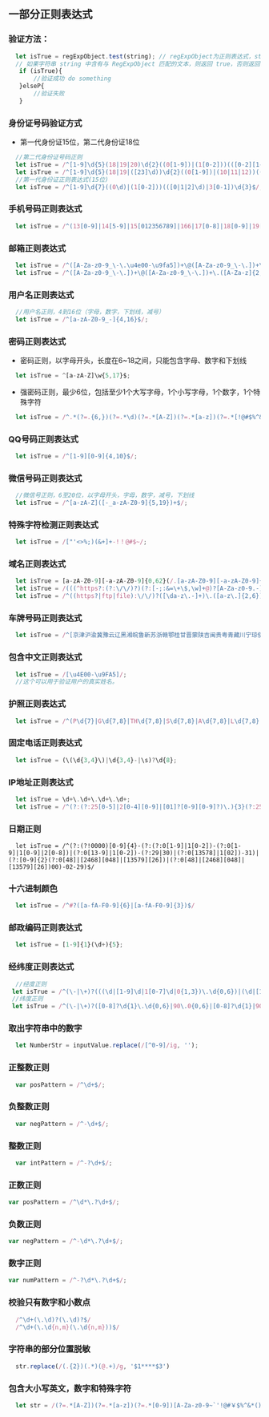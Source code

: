 ## 一部分正则表达式
### 验证方法：
```js
  let isTrue = regExpObject.test(string); // regExpObject为正则表达式，string为要进行验证的字符串
  // 如果字符串 string 中含有与 RegExpObject 匹配的文本，则返回 true，否则返回 false。
   if (isTrue){
       //验证成功 do something
   }elseP{
       //验证失败
   }
```
### 身份证号码验证方式
* 第一代身份证15位，第二代身份证18位
```js
  //第二代身份证号码正则
  let isTrue = /^[1-9]\d{5}(18|19|20)\d{2}((0[1-9])|(1[0-2]))(([0-2][1-9])|10|20|30|31)\d{3}[0-9Xx]$/;
  let isTrue = /^[1-9]\d{5}(18|19|([23]\d))\d{2}((0[1-9])|(10|11|12))(([0-2][1-9])|10|20|30|31)\d{3}[0-9Xx]$/
  //第一代身份证正则表达式(15位)
  let isTrue = /^[1-9]\d{7}((0\d)|(1[0-2]))(([0|1|2]\d)|3[0-1])\d{3}$/;

```
### 手机号码正则表达式
```js
  let isTrue = /^(13[0-9]|14[5-9]|15[012356789]|166|17[0-8]|18[0-9]|19[8-9])[0-9]{8}$/;
```
### 邮箱正则表达式
```js
  let isTrue = /^([A-Za-z0-9_\-\.\u4e00-\u9fa5])+\@([A-Za-z0-9_\-\.])+\.([A-Za-z]{2,8})$/;
  let isTrue = /^([A-Za-z0-9_\-\.])+\@([A-Za-z0-9_\-\.])+\.([A-Za-z]{2,4})$/
```
### 用户名正则表达式
```js
  //用户名正则，4到16位（字母，数字，下划线，减号）
  let isTrue = /^[a-zA-Z0-9_-]{4,16}$/;
```
### 密码正则表达式
* 密码正则，以字母开头，长度在6~18之间，只能包含字母、数字和下划线
```js
  let isTrue = ^[a-zA-Z]\w{5,17}$;
```
* 强密码正则，最少6位，包括至少1个大写字母，1个小写字母，1个数字，1个特殊字符
```js
  let isTrue = /^.*(?=.{6,})(?=.*\d)(?=.*[A-Z])(?=.*[a-z])(?=.*[!@#$%^&*? ]).*$/;
```
### QQ号码正则表达式
```js
  let isTrue = /^[1-9][0-9]{4,10}$/;
```
### 微信号码正则表达式
```js
  //微信号正则，6至20位，以字母开头，字母，数字，减号，下划线
  let isTrue = /^[a-zA-Z]([-_a-zA-Z0-9]{5,19})+$/;
```
### 特殊字符检测正则表达式
```js
  let isTrue = /["'<>%;)(&+]+-!！@#$~/;
```
### 域名正则表达式
```js
  let isTrue = [a-zA-Z0-9][-a-zA-Z0-9]{0,62}(/.[a-zA-Z0-9][-a-zA-Z0-9]{0,62})+/.?; 
  let isTrue = /(((^https?:(?:\/\/)?)(?:[-;:&=\+\$,\w]+@)?[A-Za-z0-9.-]+(?::\d+)?|(?:www.|[-;:&=\+\$,\w]+@)[A-Za-z0-9.-]+)((?:\/[\+~%\/.\w-_]*)?\??(?:[-\+=&;%@.\w_]*)#?(?:[\w]*))?)$/
  let isTrue = /^((https?|ftp|file):\/\/)?([\da-z\.-]+)\.([a-z\.]{2,6})([\/\w \.-]*)*\/?$/
```
### 车牌号码正则表达式
```js
  let isTrue = /^[京津沪渝冀豫云辽黑湘皖鲁新苏浙赣鄂桂甘晋蒙陕吉闽贵粤青藏川宁琼使领A-Z]{1}[A-Z]{1}[A-Z0-9]{4}[A-Z0-9挂学警港澳]{1}$/;
```
### 包含中文正则表达式
```js
  let isTrue = /[\u4E00-\u9FA5]/;
  //这个可以用于验证用户的真实姓名。
```
### 护照正则表达式
```js
  let isTrue = /^(P\d{7}|G\d{7,8}|TH\d{7,8}|S\d{7,8}|A\d{7,8}|L\d{7,8}|\d{9}|D\d+|1[4,5]\d{7})$/;
```
### 固定电话正则表达式
```js
  let isTrue = (\(\d{3,4}\)|\d{3,4}-|\s)?\d{8};
```
### IP地址正则表达式
```js
  let isTrue = \d+\.\d+\.\d+\.\d+;
  let isTrue = /^(?:(?:25[0-5]|2[0-4][0-9]|[01]?[0-9][0-9]?)\.){3}(?:25[0-5]|2[0-4][0-9]|[01]?[0-9][0-9]?)$/; // ipv4
```
### 日期正则
```JS
  let isTrue = /^(?:(?!0000)[0-9]{4}-(?:(?:0[1-9]|1[0-2])-(?:0[1-9]|1[0-9]|2[0-8])|(?:0[13-9]|1[0-2])-(?:29|30)|(?:0[13578]|1[02])-31)|(?:[0-9]{2}(?:0[48]|[2468][048]|[13579][26])|(?:0[48]|[2468][048]|[13579][26])00)-02-29)$/
```
### 十六进制颜色
```js
  let isTrue = /^#?([a-fA-F0-9]{6}|[a-fA-F0-9]{3})$/
```

### 邮政编码正则表达式
```js
  let isTrue = [1-9]{1}(\d+){5};
```
### 经纬度正则表达式
```js
  //经度正则
 let isTrue = /^(\-|\+)?(((\d|[1-9]\d|1[0-7]\d|0{1,3})\.\d{0,6})|(\d|[1-9]\d|1[0-7]\d|0{1,3})|180\.0{0,6}|180)$/;
 //纬度正则
 let isTrue = /^(\-|\+)?([0-8]?\d{1}\.\d{0,6}|90\.0{0,6}|[0-8]?\d{1}|90)$/;
```
### 取出字符串中的数字
```js
  let NumberStr = inputValue.replace(/[^0-9]/ig, '');
```
### 正整数正则
```js
  var posPattern = /^\d+$/;
```
### 负整数正则
```js
  var negPattern = /^-\d+$/;
```
### 整数正则
```js
  var intPattern = /^-?\d+$/;
```
### 正数正则
```js
var posPattern = /^\d*\.?\d+$/;
```
### 负数正则
```js
var negPattern = /^-\d*\.?\d+$/;
```
### 数字正则
```js
var numPattern = /^-?\d*\.?\d+$/;
```

### 校验只有数字和小数点
```js
  /^\d+(\.\d)?(\.\d)?$/
  /^\d+(\.\d{n,m}(\.\d{n,m}))$/
```
### 字符串的部分位置脱敏
```js
  str.replace(/(.{2})(.*)(@.+)/g, '$1****$3')
```
### 包含大小写英文，数字和特殊字符
```js
  let str = /(?=.*[A-Z])(?=.*[a-z])(?=.*[0-9])[A-Za-z0-9~`'!@#￥$%^&*()-+_=:]+$/
```
